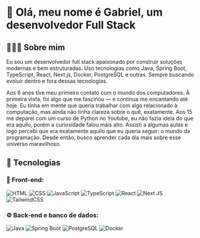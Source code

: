 # 👋 Olá, meu nome é Gabriel, um desenvolvedor Full Stack

## 👨🏻‍💻 Sobre mim 

Eu sou um desenvolvedor full stack apaixonado por construir soluções modernas e bem estruturadas. Uso tecnologias como Java, Spring Boot, TypeScript, React, Next.js, Docker, PostgreSQL e outras. Sempre buscando evoluir dentro e fora dessas tecnologias.  

Aos 6 anos tive meu primeiro contato com o mundo dos computadores. À primeira vista, foi algo que me fascinou — e continua me encantando até hoje. Eu tinha em mente que queria trabalhar com algo relacionado à computação, mas ainda não tinha clareza sobre o quê, exatamente. Aos 15 me deparei com um curso de Python no Youtube, eu não fazia ideia do que era aquilo, porém a curiosidade falou mais alto. Assisti a algumas aulas e logo percebi que era exatamente aquilo que eu queria seguir: o mundo da programação. Desde então, busco aprender cada dia mais sobre esse universo maravilhoso. 

## 🚀 Tecnologias

### 🎨 Front-end: 

![HTML](https://img.shields.io/badge/-HTML-333333?style=flat&logo=HTML5)
![CSS](https://img.shields.io/badge/CSS-333333.svg?style=fla&logo=CSS&logoColor=2965f1)
![JavaScript](https://img.shields.io/badge/-JavaScript-333333?style=flat&logo=javascript)
![TypeScript](https://img.shields.io/badge/-TypeScript-333333?style=flat&logo=typescript&logoColor=2D79C7)
![React](https://img.shields.io/badge/React-333333.svg?style=flat&logo=react&logoColor=%2361DAFB)
![Next JS](https://img.shields.io/badge/Next.js-333333?style=flat&logo=next.js&logoColor=white)
![TailwindCSS](https://img.shields.io/badge/-Tailwind-333333?style=flat&logo=tailwind-css)

### ⚙️ Back-end e banco de dados: 

![Java](https://img.shields.io/badge/Java-333333?style=flat&logo=coffeescript&logoColor=f89820)
![Spring Boot](https://img.shields.io/badge/SpringBoot-333333.svg?style=flat&logo=springboot&logoColor=6DB33F)
![PostgreSQL](https://img.shields.io/badge/-PostgreSQL-333333?style=flat&logo=postgresql)
![Docker](https://img.shields.io/badge/-Docker-333333?style=flat&logo=docker)
